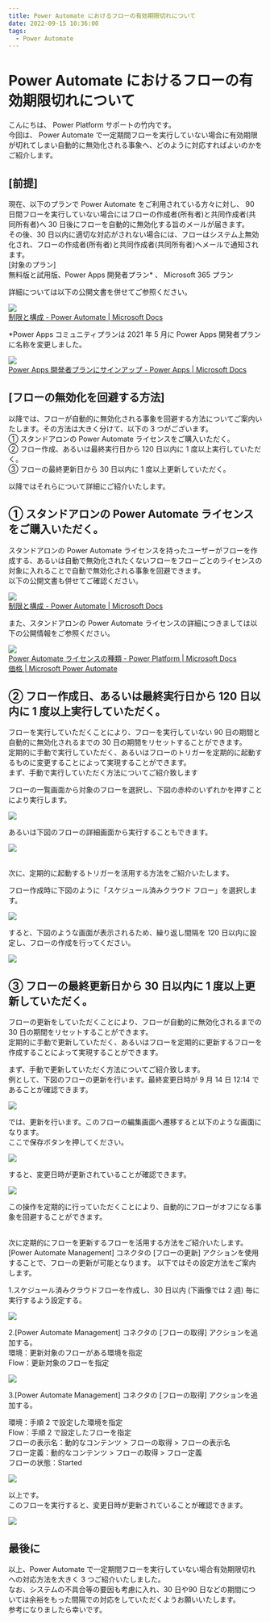 ```yaml
---
title: Power Automate におけるフローの有効期限切れについて
date: 2022-09-15 10:36:00
tags:
  - Power Automate
---
```


# Power Automate におけるフローの有効期限切れについて

こんにちは、 Power Platform サポートの竹内です。  
今回は、 Power Automate で一定期間フローを実行していない場合に有効期限が切れてしまい自動的に無効化される事象へ、どのように対応すればよいのかをご紹介します。

## [前提]

現在、以下のプランで Power Automate をご利用されている方々に対し、 90 日間フローを実行していない場合にはフローの作成者(所有者)と共同作成者(共同所有者)へ 30 日後にフローを自動的に無効化する旨のメールが届きます。  
その後、30 日以内に適切な対応がされない場合には、フローはシステム上無効化され、フローの作成者(所有者)と共同作成者(共同所有者)へメールで通知されます。  
[対象のプラン]  
無料版と試用版、Power Apps 開発者プラン* 、 Microsoft 365 プラン  

詳細については以下の公開文書を併せてご参照ください。

![](./How-to-deal-with-auto-disabling/image001.png)  
[制限と構成 - Power Automate | Microsoft Docs](https://docs.microsoft.com/ja-jp/power-automate/limits-and-config?WT.mc_id=BA-MVP-5003233#expiration-limits)

*Power Apps コミュニティプランは 2021 年 5 月に Power Apps 開発者プランに名称を変更しました。  

![](./How-to-deal-with-auto-disabling/image002.png)  
[Power Apps 開発者プランにサインアップ - Power Apps | Microsoft Docs](https://docs.microsoft.com/ja-jp/power-apps/maker/developer-plan#improvements-from-the-previous-power-apps-community-plan)

## [フローの無効化を回避する方法]

以降では、フローが自動的に無効化される事象を回避する方法についてご案内いたします。その方法は大きく分けて、以下の 3 つがございます。  
① スタンドアロンの Power Automate ライセンスをご購入いただく。  
② フロー作成、あるいは最終実行日から 120 日以内に 1 度以上実行していただく。  
③ フローの最終更新日から 30 日以内に 1 度以上更新していただく。

以降ではそれらについて詳細にご紹介いたします。

<!-- more -->

## ① スタンドアロンの Power Automate ライセンスをご購入いただく。  

スタンドアロンの Power Automate ライセンスを持ったユーザーがフローを作成する、あるいは自動で無効化されたくないフローをフローごとのライセンスの対象に入れることで自動で無効化される事象を回避できます。  
以下の公開文書も併せてご確認ください。  

![](./How-to-deal-with-auto-disabling/image003.png)  
[制限と構成 - Power Automate | Microsoft Docs](https://docs.microsoft.com/ja-jp/power-automate/limits-and-config?WT.mc_id=BA-MVP-5003233#expiration-limits)

また、スタンドアロンの Power Automate ライセンスの詳細につきましては以下の公開情報をご参照ください。

![](./How-to-deal-with-auto-disabling/image004.png)  
[Power Automate ライセンスの種類 - Power Platform | Microsoft Docs](https://docs.microsoft.com/ja-jp/power-platform/admin/power-automate-licensing/types)  
[価格 | Microsoft Power Automate](https://powerautomate.microsoft.com/ja-jp/pricing/)  

## ② フロー作成日、あるいは最終実行日から 120 日以内に 1 度以上実行していただく。  

フローを実行していただくことにより、フローを実行していない 90 日の期間と自動的に無効化されるまでの 30 日の期間をリセットすることができます。  
定期的に手動で実行していただく、あるいはフローのトリガーを定期的に起動するものに変更することによって実現することができます。  
まず、手動で実行していただく方法についてご紹介致します

フローの一覧画面から対象のフローを選択し、下図の赤枠のいずれかを押すことにより実行します。

![](./How-to-deal-with-auto-disabling/image006.png)  

あるいは下図のフローの詳細画面から実行することもできます。

![](./How-to-deal-with-auto-disabling/image007.png)  

<br>
次に、定期的に起動するトリガーを活用する方法をご紹介いたします。

フロー作成時に下図のように「スケジュール済みクラウド フロー」を選択します。

![](./How-to-deal-with-auto-disabling/image005.png)  

すると、下図のような画面が表示されるため、繰り返し間隔を 120 日以内に設定し、フローの作成を行ってください。

![](./How-to-deal-with-auto-disabling/image008.png)  

## ③ フローの最終更新日から 30 日以内に 1 度以上更新していただく。  

フローの更新をしていただくことにより、フローが自動的に無効化されるまでの 30 日の期間をリセットすることができます。  
定期的に手動で更新していただく、あるいはフローを定期的に更新するフローを作成することによって実現することができます。  

まず、手動で更新していただく方法についてご紹介致します。  
例として、下図のフローの更新を行います。最終変更日時が 9 月 14 日 12:14 であることが確認できます。  

![](./How-to-deal-with-auto-disabling/image009.png)  

では、更新を行います。このフローの編集画面へ遷移すると以下のような画面になります。  
ここで保存ボタンを押してください。

![](./How-to-deal-with-auto-disabling/image011.png)  

すると、変更日時が更新されていることが確認できます。

![](./How-to-deal-with-auto-disabling/image012.png)  

この操作を定期的に行っていただくことにより、自動的にフローがオフになる事象を回避することができます。

<br>
次に定期的にフローを更新するフローを活用する方法をご紹介いたします。
[Power Automate Management] コネクタの [フローの更新] アクションを使用することで、フローの更新が可能となります。
以下ではその設定方法をご案内します。

1.スケジュール済みクラウドフローを作成し、30 日以内 (下画像では 2 週) 毎に実行するよう設定する。

![](./How-to-deal-with-auto-disabling/image013.png)  

2.[Power Automate Management] コネクタの [フローの取得] アクションを追加する。  
環境：更新対象のフローがある環境を指定  
Flow：更新対象のフローを指定  

![](./How-to-deal-with-auto-disabling/image014.png)  

3.[Power Automate Management] コネクタの [フローの取得] アクションを追加する。  

環境：手順 2 で設定した環境を指定  
Flow：手順 2 で設定したフローを指定  
フローの表示名：動的なコンテンツ > フローの取得 > フローの表示名  
フロー定義：動的なコンテンツ > フローの取得 > フロー定義  
フローの状態：Started  

![](./How-to-deal-with-auto-disabling/image015.png)  

以上です。  
このフローを実行すると、変更日時が更新されていることが確認できます。

![](./How-to-deal-with-auto-disabling/image016.png)

## 最後に

以上、Power Automate で一定期間フローを実行していない場合有効期限切れへの対応方法を大きく 3 つご紹介いたしました。  
なお、システムの不具合等の要因も考慮に入れ、30 日や90 日などの期間については余裕をもった間隔での対応をしていただくようお願いいたします。  
参考になりましたら幸いです。  
